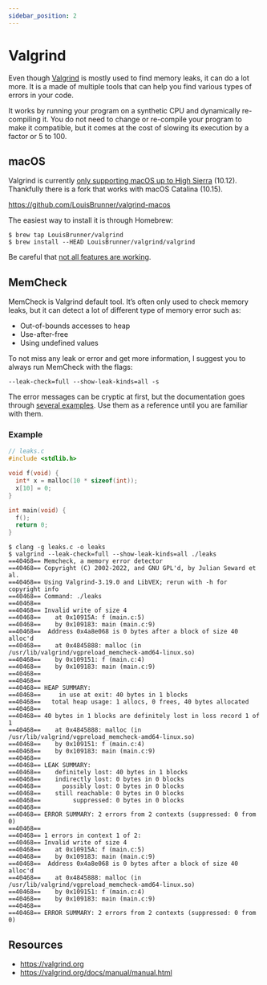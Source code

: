 ```yaml
---
sidebar_position: 2
---
```


# Valgrind

Even though [Valgrind](https://valgrind.org/) is mostly used to find memory leaks, it can do a lot more. It is a made of multiple tools that can help you find various types of errors in your code.

It works by running your program on a synthetic CPU and dynamically re-compiling it. You do not need to change or re-compile your program to make it compatible, but it comes at the cost of slowing its execution by a factor or 5 to 100.

## macOS

Valgrind is currently [only supporting macOS up to High Sierra](https://valgrind.org/docs/manual/dist.news.html) (10.12). Thankfully there is a fork that works with macOS Catalina (10.15).

https://github.com/LouisBrunner/valgrind-macos

The easiest way to install it is through Homebrew:

```shell
$ brew tap LouisBrunner/valgrind
$ brew install --HEAD LouisBrunner/valgrind/valgrind
```

Be careful that [not all features are working](https://github.com/LouisBrunner/valgrind-macos#status).

## MemCheck

MemCheck is Valgrind default tool. It’s often only used to check memory leaks, but it can detect a lot of different type of memory error such as:
- Out-of-bounds accesses to heap
- Use-after-free
- Using undefined values

To not miss any leak or error and get more information, I suggest you to always run MemCheck with the flags:
```shell
--leak-check=full --show-leak-kinds=all -s
```

The error messages can be cryptic at first, but the documentation goes through [several examples](https://valgrind.org/docs/manual/mc-manual.html#mc-manual.errormsgs). Use them as a reference until you are familiar with them.

### Example

```c
// leaks.c
#include <stdlib.h>

void f(void) {
  int* x = malloc(10 * sizeof(int));
  x[10] = 0;
}

int main(void) {
  f();
  return 0;
}
```

```shell
$ clang -g leaks.c -o leaks
$ valgrind --leak-check=full --show-leak-kinds=all ./leaks
==40468== Memcheck, a memory error detector
==40468== Copyright (C) 2002-2022, and GNU GPL'd, by Julian Seward et al.
==40468== Using Valgrind-3.19.0 and LibVEX; rerun with -h for copyright info
==40468== Command: ./leaks
==40468==
==40468== Invalid write of size 4
==40468==    at 0x10915A: f (main.c:5)
==40468==    by 0x109183: main (main.c:9)
==40468==  Address 0x4a8e068 is 0 bytes after a block of size 40 alloc'd
==40468==    at 0x4845888: malloc (in /usr/lib/valgrind/vgpreload_memcheck-amd64-linux.so)
==40468==    by 0x109151: f (main.c:4)
==40468==    by 0x109183: main (main.c:9)
==40468==
==40468==
==40468== HEAP SUMMARY:
==40468==     in use at exit: 40 bytes in 1 blocks
==40468==   total heap usage: 1 allocs, 0 frees, 40 bytes allocated
==40468==
==40468== 40 bytes in 1 blocks are definitely lost in loss record 1 of 1
==40468==    at 0x4845888: malloc (in /usr/lib/valgrind/vgpreload_memcheck-amd64-linux.so)
==40468==    by 0x109151: f (main.c:4)
==40468==    by 0x109183: main (main.c:9)
==40468==
==40468== LEAK SUMMARY:
==40468==    definitely lost: 40 bytes in 1 blocks
==40468==    indirectly lost: 0 bytes in 0 blocks
==40468==      possibly lost: 0 bytes in 0 blocks
==40468==    still reachable: 0 bytes in 0 blocks
==40468==         suppressed: 0 bytes in 0 blocks
==40468==
==40468== ERROR SUMMARY: 2 errors from 2 contexts (suppressed: 0 from 0)
==40468==
==40468== 1 errors in context 1 of 2:
==40468== Invalid write of size 4
==40468==    at 0x10915A: f (main.c:5)
==40468==    by 0x109183: main (main.c:9)
==40468==  Address 0x4a8e068 is 0 bytes after a block of size 40 alloc'd
==40468==    at 0x4845888: malloc (in /usr/lib/valgrind/vgpreload_memcheck-amd64-linux.so)
==40468==    by 0x109151: f (main.c:4)
==40468==    by 0x109183: main (main.c:9)
==40468==
==40468== ERROR SUMMARY: 2 errors from 2 contexts (suppressed: 0 from 0)
```

## Resources

- https://valgrind.org
- https://valgrind.org/docs/manual/manual.html
